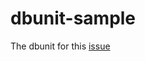 # dbunit-sample
The dbunit for this [issue](https://github.com/sebastianbergmann/dbunit/issues/202)
